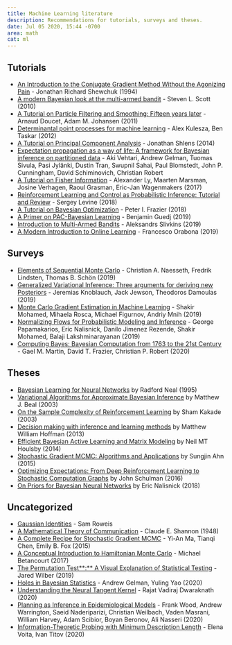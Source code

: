 ```yaml
---
title: Machine Learning literature
description: Recommendations for tutorials, surveys and theses.
date: Jul 05 2020, 15:44 -0700
area: math
cat: ml
---
```


## Tutorials

- [An Introduction to the Conjugate Gradient Method Without the Agonizing Pain](https://www.cs.cmu.edu/~quake-papers/painless-conjugate-gradient.pdf) - Jonathan Richard Shewchuk (1994)
- [A modern Bayesian look at the multi-armed bandit](http://www.economics.uci.edu/~ivan/asmb.874.pdf) - Steven L. Scott (2010)
- [A Tutorial on Particle Filtering and Smoothing: Fifteen years later](https://www.stats.ox.ac.uk/~doucet/doucet_johansen_tutorialPF2011.pdf) - Arnaud Doucet, Adam M. Johansen (2011)
- [Determinantal point processes for machine learning](https://arxiv.org/abs/1207.6083) - Alex Kulesza, Ben Taskar (2012)
- [A Tutorial on Principal Component Analysis](https://arxiv.org/abs/1404.1100) - Jonathan Shlens (2014)
- [Expectation propagation as a way of life: A framework for Bayesian inference on partitioned data](https://arxiv.org/abs/1412.4869) - Aki Vehtari, Andrew Gelman, Tuomas Sivula, Pasi Jylänki, Dustin Tran, Swupnil Sahai, Paul Blomstedt, John P. Cunningham, David Schiminovich, Christian Robert
- [A Tutorial on Fisher Information](https://arxiv.org/abs/1705.01064) - Alexander Ly, Maarten Marsman, Josine Verhagen, Raoul Grasman, Eric-Jan Wagenmakers (2017)
- [Reinforcement Learning and Control as Probabilistic Inference: Tutorial and Review](https://arxiv.org/abs/1805.00909) - Sergey Levine (2018)
- [A Tutorial on Bayesian Optimization](https://arxiv.org/abs/1807.02811) - Peter I. Frazier (2018)
- [A Primer on PAC-Bayesian Learning](https://arxiv.org/abs/1901.05353) - Benjamin Guedj (2019)
- [Introduction to Multi-Armed Bandits](https://arxiv.org/abs/1904.07272) - Aleksandrs Slivkins (2019)
- [A Modern Introduction to Online Learning](https://arxiv.org/abs/1912.13213) - Francesco Orabona (2019)

## Surveys

- [Elements of Sequential Monte Carlo](https://arxiv.org/abs/1903.04797) - Christian A. Naesseth, Fredrik Lindsten, Thomas B. Schön (2019)
- [Generalized Variational Inference: Three arguments for deriving new Posteriors](https://arxiv.org/abs/1904.02063) - Jeremias Knoblauch, Jack Jewson, Theodoros Damoulas (2019)
- [Monte Carlo Gradient Estimation in Machine Learning](https://arxiv.org/abs/1906.10652) - Shakir Mohamed, Mihaela Rosca, Michael Figurnov, Andriy Mnih (2019)
- [Normalizing Flows for Probabilistic Modeling and Inference](https://arxiv.org/abs/1912.02762) - George Papamakarios, Eric Nalisnick, Danilo Jimenez Rezende, Shakir Mohamed, Balaji Lakshminarayanan (2019)
- [Computing Bayes: Bayesian Computation from 1763 to the 21st Century](https://arxiv.org/abs/2004.06425) - Gael M. Martin, David T. Frazier, Christian P. Robert (2020)

## Theses

- [Bayesian Learning for Neural Networks](https://www.cs.toronto.edu/~radford/ftp/thesis.pdf) by Radford Neal (1995)
- [Variational Algorithms for Approximate Bayesian Inference](https://cse.buffalo.edu/faculty/mbeal/papers/beal03.pdf) by Matthew J. Beal (2003)
- [On the Sample Complexity of Reinforcement Learning](https://homes.cs.washington.edu/~sham/papers/thesis/sham_thesis.pdf) by Sham Kakade (2003)
- [Decision making with inference and learning methods](http://mlg.eng.cam.ac.uk/hoffmanm/papers/hoffman:2013:thesis.pdf) by Matthew William Hoffman (2013)
- [Efficient Bayesian Active Learning and Matrix Modeling](https://pdfs.semanticscholar.org/9e74/60160be245daa2e8808ffc9097e475e18192.pdf) by Neil MT Houlsby (2014)
- [Stochastic Gradient MCMC: Algorithms and Applications](https://escholarship.org/uc/item/4k8039zm) by Sungjin Ahn (2015)
- [Optimizing Expectations: From Deep Reinforcement Learning to Stochastic Computation Graphs](http://joschu.net/docs/thesis.pdf) by John Schulman (2016)
- [On Priors for Bayesian Neural Networks](https://escholarship.org/uc/item/1jq6z904) by Eric Nalisnick (2018)

## Uncategorized

- [Gaussian Identities](https://cs.nyu.edu/~roweis/notes/gaussid.pdf) - Sam Roweis
- [A Mathematical Theory of Communication](http://people.math.harvard.edu/~ctm/home/text/others/shannon/entropy/entropy.pdf) - Claude E. Shannon (1948)
- [A Complete Recipe for Stochastic Gradient MCMC](https://arxiv.org/abs/1506.04696) - Yi-An Ma, Tianqi Chen, Emily B. Fox (2015)
- [A Conceptual Introduction to Hamiltonian Monte Carlo](https://arxiv.org/abs/1701.02434) - Michael Betancourt (2017)
- [The Permutation Test**:** A Visual Explanation of Statistical Testing](https://www.jwilber.me/permutationtest/) - Jared Wilber (2019)
- [Holes in Bayesian Statistics](http://www.stat.columbia.edu/~gelman/research/unpublished/bayes_holes_2.pdf) - Andrew Gelman, Yuling Yao (2020)
- [Understanding the Neural Tangent Kernel](https://rajatvd.github.io/NTK/) - Rajat Vadiraj Dwaraknath (2020)
- [Planning as Inference in Epidemiological Models](https://arxiv.org/abs/2003.13221) - Frank Wood, Andrew Warrington, Saeid Naderiparizi, Christian Weilbach, Vaden Masrani, William Harvey, Adam Scibior, Boyan Beronov, Ali Nasseri (2020)
- [Information-Theoretic Probing with Minimum Description Length](https://arxiv.org/abs/2003.12298) - Elena Voita, Ivan Titov (2020)
